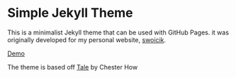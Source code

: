# Simple Jekyll Theme
This is a minimalist Jekyll theme that can be used with GitHub Pages. it was originally developed for my personal website, [swoicik](https://swoicik.com).

[Demo](https://swoicik.com/simple-jekll-theme)

The theme is based off [Tale](https://github.com/chesterhow/tale) by Chester How
